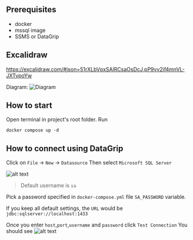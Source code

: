 ## Prerequisites
- docker
- mssql image
- SSMS or DataGrip


## Excalidraw

https://excalidraw.com/#json=51rXLbVpxSAlRCsaOsDcJ,pP9vv2if4mnVL-JXTvpoYw

Diagram: 
![Diagram](database.excalidraw.svg)

## How to start

Open terminal in project's root folder. 
Run
```console
docker compose up -d
```


## How to connect using DataGrip

Click on `File` -> `New` -> `Datasource`
Then select `Microsoft SQL Server`

![alt text](image.png)

> Default username is `sa`

Pick a password specified in `docker-compose.yml` file `SA_PASSWORD` variable.

If you keep all default settings, the `URL` would be `jdbc:sqlserver://localhost:1433`

Once you enter `host`,`port`,`username` and `password` click `Test Connection`
You should see 
![alt text](image-1.png)
